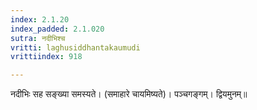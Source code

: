 ```yaml
---
index: 2.1.20
index_padded: 2.1.020
sutra: नदीभिश्च
vritti: laghusiddhantakaumudi
vrittiindex: 918

---
```

नदीभिः सह सङ्ख्या समस्यते। (समाहारे चायमिष्यते)। पञ्चगङ्गम्। द्वियमुनम्॥